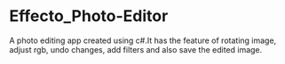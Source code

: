 # Effecto_Photo-Editor
A photo editing app created using c#.It has the feature of rotating image, adjust rgb, undo changes, add filters and also save the edited image.
